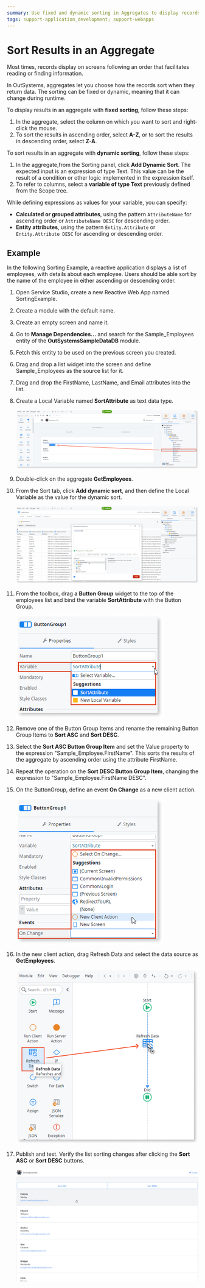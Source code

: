 ```yaml
---
summary: Use fixed and dynamic sorting in Aggregates to display records on your application screens following a customized sorting the records they return.
tags: support-application_development; support-webapps
---
```


# Sort Results in an Aggregate

Most times, records display on screens following an order that facilitates reading or finding information.

In OutSystems, aggregates let you choose how the records sort when they return data. The sorting can be fixed or dynamic, meaning that it can change during runtime.

To display results in an aggregate with **fixed sorting**, follow these steps:

1. In the aggregate, select the column on which you want to sort and right-click the mouse.
1. To sort the results in ascending order, select **A-Z**,  or to sort the results in descending order, select **Z-A**.

To sort results in an aggregate with **dynamic sorting**, follow these steps:

1. In the aggregate,from the Sorting panel,  click **Add Dynamic Sort**. The expected input is an expression of type Text. This value can be the result of a condition or other logic implemented in the expression itself.
1. To refer to columns, select a **variable of type Text** previously defined from the Scope tree.

While defining expressions as values for your variable, you can specify:

* **Calculated or grouped attributes**, using the pattern `AttributeName` for ascending order or `AttributeName DESC` for descending order.
* **Entity attributes**, using the pattern `Entity.Attribute` or `Entity.Attribute DESC` for ascending or descending order.

## Example

In the following Sorting Example, a reactive application displays a list of employees, with details about each employee. Users should be able sort by the name of the employee in either ascending or descending order.

1. Open Service Studio, create a new Reactive Web App named SortingExample.

1. Create a module with the default name.

1. Create an empty screen and name it.

1. Go to **Manage Dependencies...** and search for the Sample_Employees entity of the **OutSystemsSampleDataDB** module.

1. Fetch this entity to be used on the previous screen you created.

1. Drag and drop a list widget into the screen and define Sample_Employees as the source list for it.

1. Drag and drop the FirstName, LastName, and Email attributes into the list.

1. Create a Local Variable named **SortAttribute** as text data type.

    ![List widget on a screen](images/sort-aggregate-ex-ss.png)

1. Double-click on the aggregate **GetEmployees**.

1. From the Sort tab, click **Add dynamic sort**, and then define the Local Variable as the value for the dynamic sort.

    ![Add dynamic sort](images/sort-aggregate-ex1-ss.png)

1. From the toolbox, drag a **Button Group** widget to the top of the employees list and bind the variable **SortAttribute** with the Button Group.

    ![Bind the variable to the Button Group](images/sort-aggregate-ex2-ss.png)

1. Remove one of the Button Group Items and rename the remaining Button Group Items to **Sort ASC** and **Sort DESC**.

1. Select the **Sort ASC Button Group Item** and set the Value property to the expression "Sample_Employee.FirstName". This sorts the results of the aggregate by ascending order using the attribute FirstName.

1. Repeat the operation on the **Sort DESC Button Group Item**, changing the expression to "Sample_Employee.FirstName DESC".

1. On the ButtonGroup, define an event **On Change** as a new client action.

    ![Define the event to sort](images/sort-aggregate-ex3-ss.png)

1. In the new client action, drag Refresh Data and select the data source as **GetEmployees**.

    ![Define the logic to refresh the data](images/sort-aggregate-ex4-ss.png)

1. Publish and test. Verify the list sorting changes after clicking the **Sort ASC** or **Sort DESC** buttons.  

    ![Test the app](images/sort-aggregate-ex5-ss.gif)
